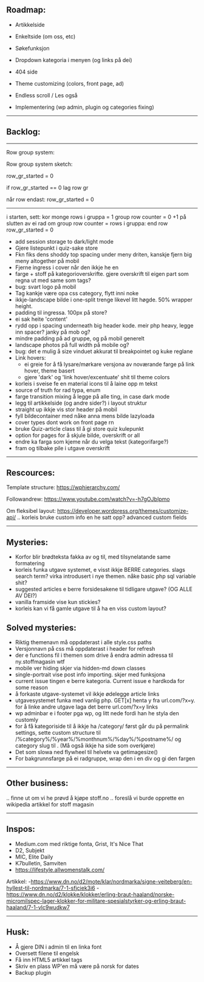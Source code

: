 ## Roadmap:

- Artikkelside
- Enkeltside (om oss, etc)
- Søkefunksjon
- Dropdown kategoria i menyen (og links på dei)
- 404 side
- Theme customizing (colors, front page, ad)

- Endless scroll / Les også

- Implementering (wp admin, plugin og categories fixing)

-------------------------------------

## Backlog: 

---------------------------
Row group system:

  Row group system sketch:

  row_gr_started = 0

  if row_gr_started == 0
    lag row gr

  når row endast: row_gr_started = 0

  ------------------------
  i starten, sett: 
  kor monge rows i gruppa = 1
  group row counter = 0
  +1 på slutten av ei rad
  om group row counter = rows i gruppa:
    end row
    row_gr_started = 0


- add session storage to dark/light mode
- Gjere listepunkt i quiz-sake store
- Fkn fiks dens shoddy top spacing under meny driten, kanskje fjern big meny altogether på mobil
- Fjerne ingress i cover når den ikkje he en
- farge + stoff på kategorioverskrifte. gjere overskrift til eigen part som regna ut med same som tags?
- bug: svart logo på mobil
- Tag kankje være opa css category, flytt inni noke
- ikkje-landscape bilde i one-split trenge likevel litt høgde. 50% wrapper height.
- padding til ingressa. 100px på store?
- ei sak heite 'content'
- rydd opp i spacing underneath big header kode. meir php heavy, legge inn spacer? janky på mob og?
- mindre padding på ad gruppe, og på mobil generelt
- landscape photos på full width på mobile og?
- bug: det e mulig å size vinduet akkurat til breakpointet og kuke reglane
- Link hovers:
  - ei greie for å få lysare/mørkare versjona av noværande farge på link hover, theme basert
  - gjere 'dark' og 'link hover/excentuate' shit til theme colors
- korleis i sveise fe en material icons til å laine opp m tekst
- source of truth for rad typa, enum
- farge transition mixing å legge på alle ting, in case dark mode
- legg til artikkelside (og andre sider?) i layout struktur
- straight up ikkje vis stor header på mobil
- fyll bildecontainer med nåke anna mens bilde lazyloada
- cover types dont work on front page rn
- bruke Quiz-article class til å gi store quiz kulepunkt
- option for pages for å skjule bilde, overskrift or all
- endre ka farga som kjeme når du velga tekst (kategorifarge?)
- fram og tilbake pile i utgave overskrift

------------------------------------

## Rescources:

Template structure:
https://wphierarchy.com/

Followandrew:
https://www.youtube.com/watch?v=-h7gOJbIpmo

Om fleksibel layout:
https://developer.wordpress.org/themes/customize-api/
.. korleis bruke custom info en he satt opp?
advanced custom fields


-------------------------

## Mysteries:
- Korfor blir brødteksta fakka av og til, med tilsynelatande same formatering
- korleis funka utgave systemet, e visst ikkje BERRE categories. slags search term? virka introdusert i nye themen. nåke basic php sql variable shit?
- suggested articles e berre forsidesakene til tidligare utgave? (OG ALLE AV DEI?)
- vanilla framside vise kun stickies?
- korleis kan vi få gamle utgave til å ha en viss custom layout?

## Solved mysteries:
- Riktig themenavn må oppdaterast i alle style.css paths
- Versjonnavn på css må oppdaterast i header for refresh
- der e functions fil i themen som drive å endra admin adressa til ny.stoffmagasin wtf
- mobile ver hiding skjer via hidden-md down classes
- single-portrait vise post info importing. skjer med funksjona
- current issue tingen e berre kategoria. Current issue e hardkoda for some reason
- å forkaste utgave-systemet vil ikkje ødelegge article links
- utgavesystemet funka med vanlig php. GET[x] henta y fra url.com/?x=y. for å linke andre utgave laga det berre url.com/?x=y links
- wp adminbar e i footer pga wp, og litt nede fordi han he styla den customly
- for å få kategoriside til å ikkje ha /category/ først går du på permalink settings, sette custom structure til /%category%/%year%/%monthnum%/%day%/%postname%/ og category slug til .  (Må også ikkje ha side som overkjøre)
- Det som slowa ned flywheel til helvete va getimagesize()
- For bakgrunnsfarge på ei radgruppe, wrap den i en div og gi den fargen

------------------------

## Other business:

.. finne ut om vi he prøvd å kjøpe stoff.no
.. foreslå vi burde opprette en wikipedia artikkel for stoff magasin

-------------------------

## Inspos:

- Medium.com med riktige fonta, Grist, It's Nice That
- D2, Subjekt
- MIC, Elite Daily
- K7bulletin, Samviten
- https://lifestyle.allwomenstalk.com/


Artikkel:
-https://www.dn.no/d2/mote/klar/nordmarka/signe-veiteberg/en-hyllest-til-nordmarka/7-1-sfjciek3i6
-https://www.dn.no/d2/klokke/klokker/erling-braut-haaland/norske-micromilspec-lager-klokker-for-militare-spesialstyrker-og-erling-braut-haaland/7-1-vlc9wudkw7


-------------------------

## Husk:
- Å gjere DIN i admin til en linka font
- Oversett filene til engelsk
- Få inn HTML5 artikkel tags
- Skriv en plass WP'en må være på norsk for dates
- Backup plugin
